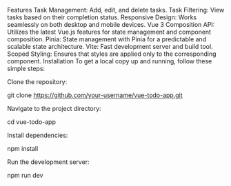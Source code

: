 Features
Task Management: Add, edit, and delete tasks.
Task Filtering: View tasks based on their completion status.
Responsive Design: Works seamlessly on both desktop and mobile devices.
Vue 3 Composition API: Utilizes the latest Vue.js features for state management and component composition.
Pinia: State management with Pinia for a predictable and scalable state architecture.
Vite: Fast development server and build tool.
Scoped Styling: Ensures that styles are applied only to the corresponding component.
Installation
To get a local copy up and running, follow these simple steps:

Clone the repository:

git clone https://github.com/your-username/vue-todo-app.git

Navigate to the project directory:

cd vue-todo-app

Install dependencies:

npm install

Run the development server:

npm run dev